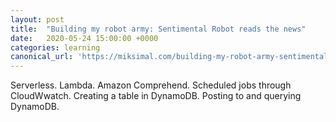 ```yaml
---
layout: post
title:  "Building my robot army: Sentimental Robot reads the news"
date:   2020-05-24 15:00:00 +0000
categories: learning
canonical_url: 'https://miksimal.com/building-my-robot-army-sentimental-robot'
---
```


Serverless. Lambda. Amazon Comprehend. Scheduled jobs through CloudWwatch. Creating a table in DynamoDB. Posting to and querying DynamoDB.
